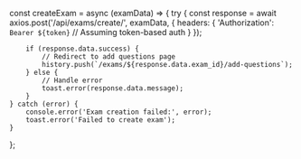 const createExam = async (examData) => {
    try {
        const response = await axios.post('/api/exams/create/', examData, {
            headers: {
                'Authorization': `Bearer ${token}` // Assuming token-based auth
            }
        });

        if (response.data.success) {
            // Redirect to add questions page
            history.push(`/exams/${response.data.exam_id}/add-questions`);
        } else {
            // Handle error
            toast.error(response.data.message);
        }
    } catch (error) {
        console.error('Exam creation failed:', error);
        toast.error('Failed to create exam');
    }
};